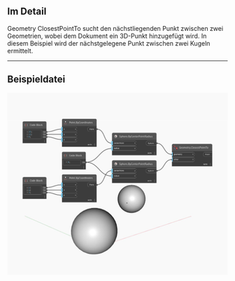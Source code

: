 ## Im Detail
Geometry ClosestPointTo sucht den nächstliegenden Punkt zwischen zwei Geometrien, wobei dem Dokument ein 3D-Punkt hinzugefügt wird. In diesem Beispiel wird der nächstgelegene Punkt zwischen zwei Kugeln ermittelt.
___
## Beispieldatei

![ClosestPointTo](./Autodesk.DesignScript.Geometry.Geometry.ClosestPointTo_img.jpg)

